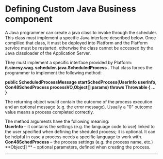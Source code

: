 # Defining Custom Java Business component

A Java programmer can create a java class to invoke through the scheduler. This class must implement a specific Java interface described below. Once compliled that class, it must be deployed into Platform and the Platform service must be restarted, otherwise the class cannot be accessed by the Java classloader of the Application Server.

They must implement a specific interface provided by Platform:  **it.sinesy.wag. scheduler. java.ScheduledProcess** . That class forces the programmer to implement the following method:

**public ScheduledProcessMessage startSchedProcess\(UserInfo userInfo, Con48SchedProcess processVO,Object\[\] params\) throws Throwable { … }**

The returning object would contain the outcome of the process execution and an optional message \(e.g. the error message\). Usually a "0" outcome value means a process completed correctly.

The method arguments have the following meaning:  
 **UserInfo**  – it contains the settings \(e.g. the language code to use\) linked to the user specified when defining the sheduled process; it is optional. It can be helpful in case a process needs a specific language to work with.  
 **Con48SchedProcess**  – the process settings \(e.g. the process name, etc.\)  
 **Object\[\]  ** – optional parameters, defined when creating the process.

---



